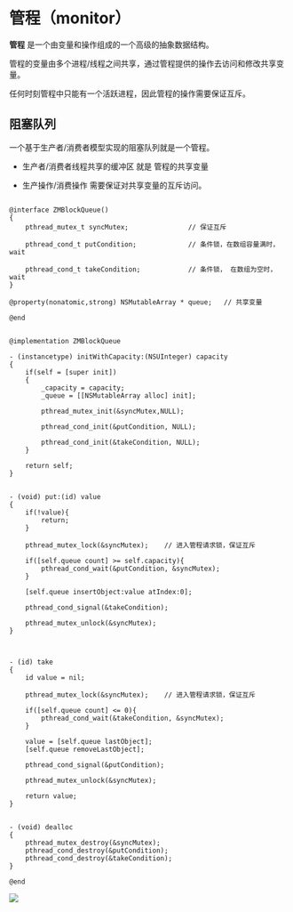 # 管程（monitor）

**管程** 是一个由变量和操作组成的一个高级的抽象数据结构。

管程的变量由多个进程/线程之间共享，通过管程提供的操作去访问和修改共享变量。

任何时刻管程中只能有一个活跃进程，因此管程的操作需要保证互斥。


## 阻塞队列

一个基于生产者/消费者模型实现的阻塞队列就是一个管程。

- 生产者/消费者线程共享的缓冲区 就是 管程的共享变量

- 生产操作/消费操作 需要保证对共享变量的互斥访问。

```objc

@interface ZMBlockQueue()
{
    pthread_mutex_t syncMutex;               // 保证互斥
    
    pthread_cond_t putCondition;             // 条件锁，在数组容量满时，wait
    
    pthread_cond_t takeCondition;            // 条件锁， 在数组为空时， wait    
}

@property(nonatomic,strong) NSMutableArray * queue;   // 共享变量

@end


@implementation ZMBlockQueue

- (instancetype) initWithCapacity:(NSUInteger) capacity
{
    if(self = [super init])
    {
        _capacity = capacity;
        _queue = [[NSMutableArray alloc] init];
    
        pthread_mutex_init(&syncMutex,NULL);
        
        pthread_cond_init(&putCondition, NULL);   

        pthread_cond_init(&takeCondition, NULL);    
    }
    
    return self;
}


- (void) put:(id) value
{
    if(!value){
        return;
    }
    
    pthread_mutex_lock(&syncMutex);    // 进入管程请求锁，保证互斥
    
    if([self.queue count] >= self.capacity){
        pthread_cond_wait(&putCondition, &syncMutex);
    }
           
    [self.queue insertObject:value atIndex:0];
    
    pthread_cond_signal(&takeCondition);
    
    pthread_mutex_unlock(&syncMutex);
}



- (id) take
{
    id value = nil;
    
    pthread_mutex_lock(&syncMutex);    // 进入管程请求锁，保证互斥

    if([self.queue count] <= 0){
        pthread_cond_wait(&takeCondition, &syncMutex);
    }
          
    value = [self.queue lastObject];
    [self.queue removeLastObject];
            
    pthread_cond_signal(&putCondition);
    
    pthread_mutex_unlock(&syncMutex);
    
    return value;
}


- (void) dealloc
{
    pthread_mutex_destroy(&syncMutex);
    pthread_cond_destroy(&putCondition);
    pthread_cond_destroy(&takeCondition);
}

@end
```

![](https://gitee.com/existorlive/exist-or-live-pic/raw/master/%E6%88%AA%E5%B1%8F2020-10-07%20%E4%B8%8A%E5%8D%882.17.27.png)


